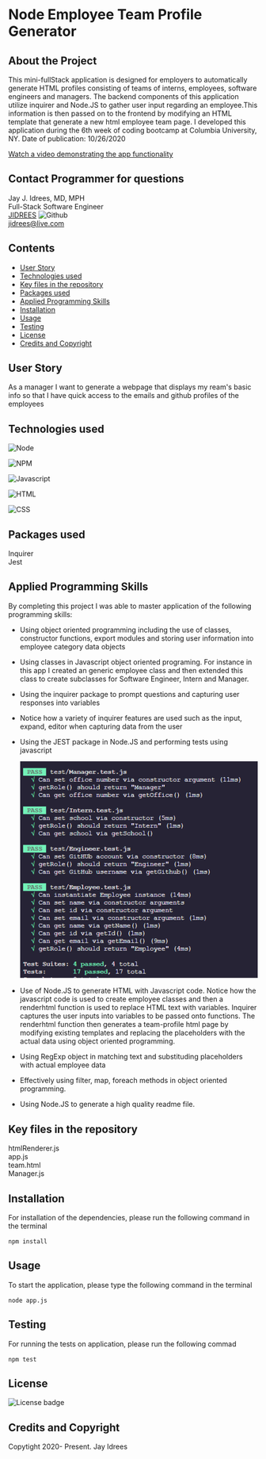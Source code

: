 # Node Employee Team Profile Generator

## About the Project
This mini-fullStack application is designed for employers to automatically generate HTML profiles consisting of teams of interns, employees, software engineers and managers. The backend components of this application utilize inquirer and Node.JS to gather user input regarding an employee.This information is then passed on to the frontend by modifying an HTML template that generate a new html employee team page. I developed this application during the 6th week of coding bootcamp at Columbia University, NY. Date of publication: 10/26/2020


[Watch a video demonstrating the app functionality]()<br />

## Contact Programmer for questions

Jay J. Idrees, MD, MPH<br />
Full-Stack Software Engineer<br />
[JIDREES](https://github.com/jidrees) ![Github](http://img.shields.io/badge/github-black?style=flat&logo=github)<br />
jidrees@live.com



## Contents

- [User Story](#user-story)
- [Technologies used](#technologies-used)
- [Key files in the repository](#key-files-in-the-repository)
- [Packages used](#packages-used)
- [Applied Programming Skills](#applied-programming-skills)
- [Installation](#installation)
- [Usage](#usage)
- [Testing](#testing)
- [License](#license)
- [Credits and Copyright](#credits-and-copyright)


## User Story

As a manager I want to generate a webpage that displays my ream's basic info so that I have quick access to the emails and github profiles of the employees




## Technologies used

![Node](https://img.shields.io/badge/Node-green?style=for-the-badge&logo=Node.js)

![NPM](http://img.shields.io/badge/npm-yellow?style=for-the-badge&logo=NPM)

![Javascript](https://img.shields.io/badge/JavaScript-black?style=for-the-badge&logo=JavaScript)

![HTML](https://img.shields.io/badge/HTML-informational?style=for-the-badge&logo=html5)

![CSS](https://img.shields.io/badge/css-darkgreen?style=for-the-badge&logo=css3)


## Packages used

Inquirer <br />
Jest

## Applied Programming Skills

By completing this project I was able to master application of the following programming skills: 

- Using object oriented programming including the use of classes, constructor functions, export modules and storing user information into employee category data objects

- Using classes in Javascript object oriented programing. For instance in this app I created an generic employee class and then extended this class to create subclasses for Software Engineer, Intern and Manager.

- Using the inquirer package to prompt questions and capturing user responses into variables

- Notice how a variety of inquirer features are used such as the input, expand, editor when capturing data from the user

- Using the JEST package in Node.JS and performing tests using javascript
   
   ![Testing](./assets/testing.PNG)

- Use of Node.JS to generate HTML with Javascript code. Notice how the javascript code is used to create employee classes and then a renderhtml function is used to replace HTML text with variables. Inquirer captures the user inputs into variables to be passed onto functions. The renderhtml function then generates a team-profile html page by modifying existing templates and replacing the placeholders with the actual data using object oriented programming.

- Using RegExp object in matching text and substituding placeholders with actual employee data

- Effectively using filter, map, foreach methods in object oriented programming.

- Using Node.JS to generate a high quality readme file. 

## Key files in the repository


htmlRenderer.js <br />
app.js <br />
team.html <br>
Manager.js



## Installation

For installation of the dependencies, please run the following command in the terminal

```
npm install
```

## Usage

To start the application, please type the following command in the terminal

```
node app.js
```


## Testing

For running the tests on application, please run the following commad

```
npm test
```


## License 

![License badge](https://img.shields.io/badge/license-MIT-blue.svg)


## Credits and Copyright 
Copytight 2020- Present. Jay Idrees


